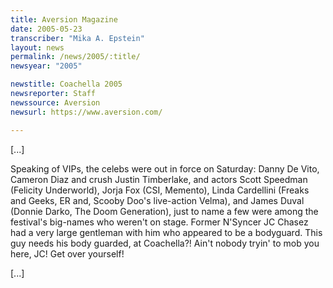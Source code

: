 ```yaml
---
title: Aversion Magazine
date: 2005-05-23
transcriber: "Mika A. Epstein"
layout: news
permalink: /news/2005/:title/
newsyear: "2005"

newstitle: Coachella 2005
newsreporter: Staff
newssource: Aversion
newsurl: https://www.aversion.com/

---
```


[...]

Speaking of VIPs, the celebs were out in force on Saturday: Danny De Vito, Cameron Diaz and crush Justin Timberlake, and actors Scott Speedman (Felicity Underworld), Jorja Fox (CSI, Memento), Linda Cardellini (Freaks and Geeks, ER and, Scooby Doo's live-action Velma), and James Duval (Donnie Darko, The Doom Generation), just to name a few were among the festival's big-names who weren't on stage. Former N'Syncer JC Chasez had a very large gentleman with him who appeared to be a bodyguard. This guy needs his body guarded, at Coachella?! Ain't nobody tryin' to mob you here, JC! Get over yourself!

[...]
